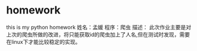 homework
========
this is my python homework
姓名：孟媛
程序：爬虫
描述：
此次作业主要是对上次的爬虫所做的改进，将只能获取id的爬虫加上了人名,但在测试时发现，需要在linux下才能比较稳定的实现。
